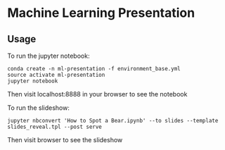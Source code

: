 Machine Learning Presentation
=============================

Usage
-----

To run the jupyter notebook:

    conda create -n ml-presentation -f environment_base.yml
    source activate ml-presentation
    jupyter notebook

Then visit localhost:8888 in your browser to see the notebook

To run the slideshow:

    jupyter nbconvert 'How to Spot a Bear.ipynb' --to slides --template slides_reveal.tpl --post serve

Then visit browser to see the slideshow
